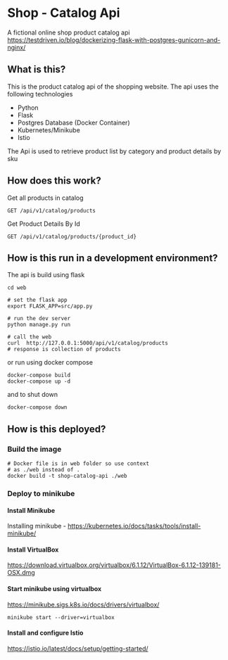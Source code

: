 # Shop - Catalog Api
A fictional online shop product catalog api
https://testdriven.io/blog/dockerizing-flask-with-postgres-gunicorn-and-nginx/

## What is this?

This is the product catalog api of the shopping website. The api uses the following technologies
- Python
- Flask
- Postgres Database (Docker Container)
- Kubernetes/Minikube
- Istio

The Api is used to retrieve product list by category and product details by sku

## How does this work?
Get all products in catalog
```
GET /api/v1/catalog/products
```


Get Product Details By Id
```
GET /api/v1/catalog/products/{product_id}
```

## How is this run in a development environment?
The api is build using flask

```shell script
cd web

# set the flask app
export FLASK_APP=src/app.py

# run the dev server
python manage.py run

# call the web
curl  http://127.0.0.1:5000/api/v1/catalog/products
# response is collection of products
```

or run using docker compose
```shell script
docker-compose build
docker-compose up -d
```
and to shut down 
```shell script
docker-compose down 
```

## How is this deployed?

### Build the image
```shell script
# Docker file is in web folder so use context
# as ./web instead of .
docker build -t shop-catalog-api ./web 
```

### Deploy to minikube
#### Install Minikube
Installing minikube - https://kubernetes.io/docs/tasks/tools/install-minikube/

#### Install VirtualBox
https://download.virtualbox.org/virtualbox/6.1.12/VirtualBox-6.1.12-139181-OSX.dmg

#### Start minikube using virtualbox

https://minikube.sigs.k8s.io/docs/drivers/virtualbox/

```shell script
minikube start --driver=virtualbox
```

#### Install and configure Istio
https://istio.io/latest/docs/setup/getting-started/